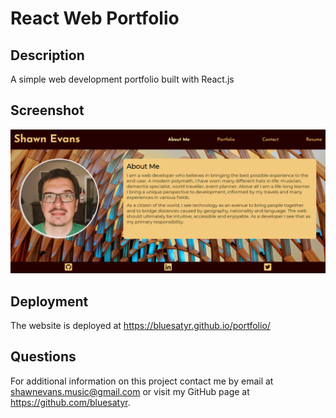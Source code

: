 # React Web Portfolio

## Description

A simple web development portfolio built with React.js

## Screenshot

![Final site](./screenshot.png)

## Deployment

The website is deployed at https://bluesatyr.github.io/portfolio/


## Questions

For additional information on this project contact me by email at shawnevans.music@gmail.com or visit my GitHub page at https://github.com/bluesatyr.

